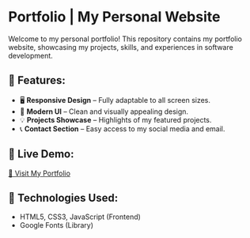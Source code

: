 #  Portfolio | My Personal Website

Welcome to my personal portfolio! This repository contains my portfolio website, showcasing my projects, skills, and experiences in software development. 

## 🌟 Features:
- 🖥️ **Responsive Design** – Fully adaptable to all screen sizes.
- 🎨 **Modern UI** – Clean and visually appealing design.
- 💡 **Projects Showcase** – Highlights of my featured projects.
- 📞 **Contact Section** – Easy access to my social media and email.

## 🔗 Live Demo:
[🔗 Visit My Portfolio](https://mervesenacnr.github.io/)

## 📌 Technologies Used:
- HTML5, CSS3, JavaScript (Frontend)
- Google Fonts (Library)
